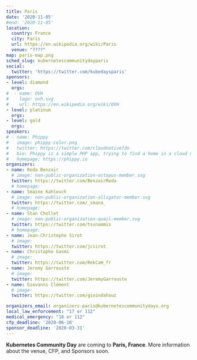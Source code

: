 ```yaml
---
title: Paris
date: '2020-11-05'
#end: '2020-11-05'
location:
  country: France
  city: Paris
  url: https://en.wikipedia.org/wiki/Paris
  venue: "????"
map: paris-map.png
sched_slug: kubernetescommunitydayparis
social:
  twitter: 'https://twitter.com/kubedaysparis'
sponsors:
- level: diamond
  orgs:
#  - name: OVH
#    logo: ovh.svg
#    url: https://en.wikipedia.org/wiki/OVH
- level: platinum
  orgs:
- level: gold
  orgs:
speakers:
# - name: Phippy
#   image: phippy-color.png
#   twitter: https://twitter.com/cloudnativefdn
#   bio: Phippy is a simple PHP app, trying to find a home in a cloud native world.
#   homepage: https://phippy.io
organizers:
- name: Reda Benzair
  # image: non-public-organization-octopus-member.svg
  twitter: https://twitter.com/BenzairReda
  # homepage: 
- name: Smaïne Kahlouch 
  # image: non-public-organization-alligator-member.svg
  twitter: https://twitter.com/_smana_
  # homepage: 
- name: Stan Chollet 
  # image: non-public-organization-quail-member.svg
  twitter: https://twitter.com/tsunammis
  # homepage:
- name: Jean-Christophe Sirot
  # image:
  twitter: https://twitter.com/jcsirot
- name: Christophe Gasmi 
  # image:
  twitter: https://twitter.com/RekCaH_fr
- name: Jeremy Garrouste
  # image:
  twitter: https://twitter.com/JeremyGarrouste
- name: Giovanni Clément
  # image:
  twitter: https://twitter.com/gioindahouz

organizers_email: organizers-paris@kubernetescommunitydays.org
local_law_enforcement: "17 or 112"
medical_emergency: "18 or 112"
cfp_deadline: '2020-06-28'
sponsor_deadline: '2020-03-31'
---
```


**Kubernetes Community Day** are coming to **Paris, France**. More information about the venue, CFP, and Sponsors soon.

<!-- Please take a look at our exciting [speaker](speakers) lineup. Our event would not be possible without support of our [sponsors](sponsor). Prospective sponsors can review our [offerings](sponsor-form). We're still finalizing our [program](program) due to some challenges with arranging flights to our exciting [venue](venue). In the meantime, please review our [Code of Conduct](/code-of-conduct). Please [contact](contact) the organizers with any questions. -->
